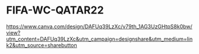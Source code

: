 # FIFA-WC-QATAR22
https://www.canva.com/design/DAFUq39LzXc/v79th_1AG3UzGHtpS8k0bw/view?utm_content=DAFUq39LzXc&utm_campaign=designshare&utm_medium=link2&utm_source=sharebutton
